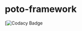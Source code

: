 # poto-framework

[![Codacy Badge](https://app.codacy.com/gh/srvenient/elegantoptions/dashboard?branch=master)
